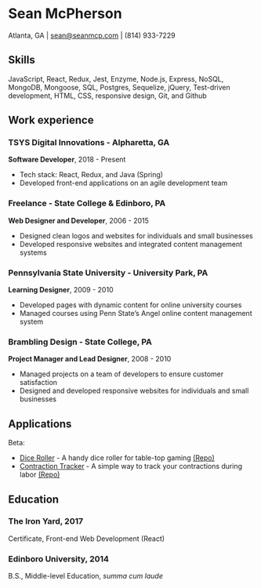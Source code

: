 # Sean McPherson
Atlanta, GA | sean@seanmcp.com | (814) 933-7229

## Skills
JavaScript, React, Redux, Jest, Enzyme, Node.js, Express, NoSQL, MongoDB, Mongoose, SQL, Postgres, Sequelize, jQuery, Test-driven development, HTML, CSS, responsive design, Git, and Github

## Work experience
### TSYS Digital Innovations - Alpharetta, GA
**Software Developer**, 2018 - Present
- Tech stack: React, Redux, and Java (Spring)
- Developed front-end applications on an agile development team

### Freelance - State College & Edinboro, PA
**Web Designer and Developer**, 2006 - 2015
- Designed clean logos and websites for individuals and small businesses
- Developed responsive websites and integrated content management systems

### Pennsylvania State University - University Park, PA
**Learning Designer**, 2009 - 2010
- Developed pages with dynamic content for online university courses 
- Managed courses using Penn State’s Angel online content management system

### Brambling Design - State College, PA
**Project Manager and Lead Designer**, 2008 - 2010
- Managed projects on a team of developers to ensure customer satisfaction
- Designed and developed responsive websites for individuals and small businesses


## Applications
Beta:
- [Dice Roller](http://dice.seanmcp.com) - A handy dice roller for table-top gaming [(Repo)](https://github.com/seanmcp/dice-roller)
- [Contraction Tracker](http://contractions.seanmcp.com) - A simple way to track your contractions during labor [(Repo)](https://github.com/seanmcp/contraction-tracker)
 
## Education
### The Iron Yard, 2017
Certificate, Front-end Web Development (React)
 
### Edinboro University, 2014
B.S., Middle-level Education, *summa cum laude*
